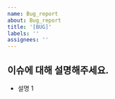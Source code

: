 ```yaml
---
name: Bug_report
about: Bug_report
title: '[BUG]'
labels: ''
assignees: ''
---
```


## 이슈에 대해 설명해주세요.

- 설명 1
